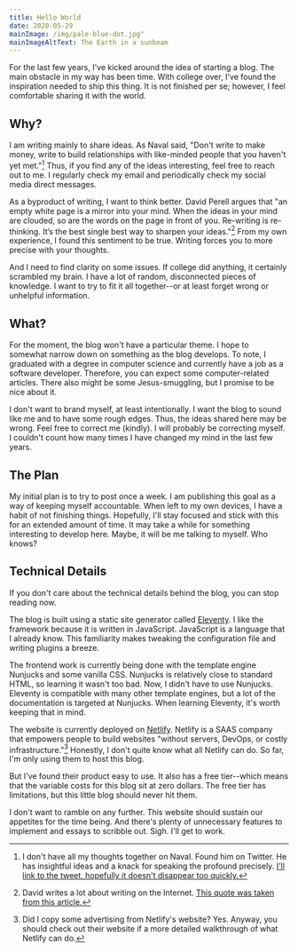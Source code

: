 ```yaml
---
title: Hello World
date: 2020-05-29
mainImage: /img/pale-blue-dot.jpg"
mainImageAltText: The Earth in a sunbeam
---
```


For the last few years, I've kicked around the idea of starting a blog. The main obstacle in my way has been time. With college over, I've found the inspiration needed to ship this thing. It is not finished per se; however, I feel comfortable sharing it with the world.

## Why?

I am writing mainly to share ideas. As Naval said, "Don't write to make money, write to build relationships with like-minded people that you haven't yet met."[^1] Thus, if you find any of the ideas interesting, feel free to reach out to me. I regularly check my email and periodically check my social media direct messages.

As a byproduct of writing, I want to think better. David Perell argues that "an empty white page is a mirror into your mind. When the ideas in your mind are clouded, so are the words on the page in front of you. Re-writing is re-thinking. It’s the best single best way to sharpen your ideas."[^2] From my own experience, I found this sentiment to be true. Writing forces you to more precise with your thoughts.

And I need to find clarity on some issues. If college did anything, it certainly scrambled my brain. I have a lot of random, disconnected pieces of knowledge. I want to try to fit it all together--or at least forget wrong or unhelpful information. 

## What?

For the moment, the blog won't have a particular theme. I hope to somewhat narrow down on something as the blog develops. To note, I graduated with a degree in computer science and currently have a job as a software developer. Therefore, you can expect some computer-related articles. There also might be some Jesus-smuggling, but I promise to be nice about it.

I don't want to brand myself, at least intentionally. I want the blog to sound like me and to have some rough edges. Thus, the ideas shared here may be wrong. Feel free to correct me (kindly). I will probably be correcting myself. I couldn't count how many times I have changed my mind in the last few years.

## The Plan

My initial plan is to try to post once a week. I am publishing this goal as a way of keeping myself accountable. When left to my own devices, I have a habit of not finishing things. Hopefully, I'll stay focused and stick with this for an extended amount of time. It may take a while for something interesting to develop here. Maybe, it will be me talking to myself. Who knows?

## Technical Details

If you don't care about the technical details behind the blog, you can stop reading now.

The blog is built using a static site generator called [Eleventy](https://www.11ty.dev/). I like the framework because it is written in JavaScript. JavaScript is a language that I already know. This familiarity makes tweaking the configuration file and writing plugins a breeze. 

The frontend work is currently being done with the template engine Nunjucks and some vanilla CSS. Nunjucks is relatively close to standard HTML, so learning it wasn't too bad. Now, I didn't have to use Nunjucks. Eleventy is compatible with many other template engines, but a lot of the documentation is targeted at Nunjucks. When learning Eleventy, it's worth keeping that in mind.

The website is currently deployed on [Netlify](https://www.netlify.com/). Netlify is a SAAS company that empowers people to build websites "without servers, DevOps, or costly infrastructure."[^3] Honestly, I don't quite know what all Netlify can do. So far, I'm only using them to host this blog.

But I've found their product easy to use. It also has a free tier--which means that the variable costs for this blog sit at zero dollars. The free tier has limitations, but this little blog should never hit them. 

I don't want to ramble on any further. This website should sustain our appetites for the time being. And there's plenty of unnecessary features to implement and essays to scribble out. Sigh. I'll get to work.

[^1]: I don't have all my thoughts together on Naval. Found him on Twitter. He has insightful ideas and a knack for speaking the profound precisely. [I'll link to the tweet, hopefully it doesn't disappear too quickly.](https://twitter.com/NavalBot/status/1264647582522970113?s=20)

[^2]: David writes a lot about writing on the Internet. [This quote was taken from this article.](https://www.perell.com/blog/why-you-should-write)

[^3]: Did I copy some advertising from Netlify's website? Yes. Anyway, you should check out their website if a more detailed walkthrough of what Netlify can do.